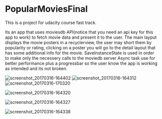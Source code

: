# PopularMoviesFinal

This is a project for udacity course fast track.

Its an app that uses moviesdb API(notice that you need an api key for this app to work) to fetch movie data and present it to the user.
The main layput displays the movie posters in a recyclerview, the user may short them by popularity or rating, clicking on a poster you 
will go to the detail layout that has some additional info for the movie.
SaveInstanceState is used in order to make only the necessery calls to the moviedb server Async task use for better performance plus 
a progressbar so the user know the app is working as intended and its not broken.


![screenshot_20170316-164402](https://cloud.githubusercontent.com/assets/21143253/24002346/2b9f1c26-0a69-11e7-994f-6c9be756215e.png)
![screenshot_20170316-164312](https://cloud.githubusercontent.com/assets/21143253/24002341/277e7ef2-0a69-11e7-8359-5e5ee61b13f5.png)
![screenshot_20170316-170320](https://cloud.githubusercontent.com/assets/21143253/24002928/aba8f774-0a6a-11e7-881e-0679aa5b8feb.png)



![screenshot_20170316-164320](https://cloud.githubusercontent.com/assets/21143253/24002374/395f9714-0a69-11e7-8635-5e4059e31672.png)


![screenshot_20170316-164327](https://cloud.githubusercontent.com/assets/21143253/24002380/3c950e28-0a69-11e7-857d-5661b9f87ce9.png)


![screenshot_20170316-164338](https://cloud.githubusercontent.com/assets/21143253/24002385/3e41a056-0a69-11e7-9c32-bd3f9572784e.png)

